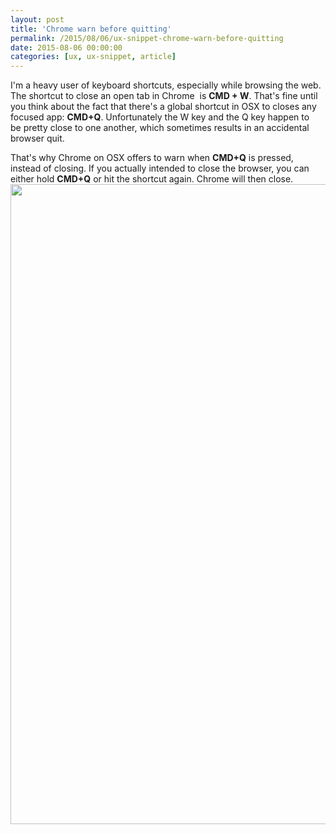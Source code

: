```yaml
---
layout: post
title: 'Chrome warn before quitting'
permalink: /2015/08/06/ux-snippet-chrome-warn-before-quitting
date: 2015-08-06 00:00:00
categories: [ux, ux-snippet, article]
---
```


I'm a heavy user of keyboard shortcuts, especially while browsing the web. The shortcut to close an open tab in Chrome  is **CMD + W**. That's fine until you think about the fact that there's a global shortcut in OSX to closes any focused app: **CMD+Q**. Unfortunately the W key and the Q key happen to be pretty close to one another, which sometimes results in an accidental browser quit.

That's why Chrome on OSX offers to warn when **CMD+Q** is pressed, instead of closing. If you actually intended to close the browser, you can either hold **CMD+Q** or hit the shortcut again. Chrome will then close.
<img
  src="https://image.jimcdn.com/app/cms/image/transf/none/path/se42d1516dcb4082b/image/i19974188c2b20e6a/version/1438890201/image.jpg"
  width="934"
  height="1024"
 />

